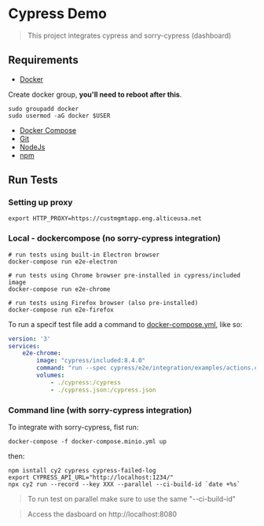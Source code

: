 # Cypress Demo
> This project integrates cypress and sorry-cypress (dashboard)

## Requirements
* [Docker](https://docs.docker.com/engine/install/debian/)
  
Create docker group, **you'll need to reboot after this**.
```shell
sudo groupadd docker
sudo usermod -aG docker $USER
```
* [Docker Compose](https://docs.docker.com/compose/install/)
* [Git](https://git-scm.com/)
* [NodeJs](https://nodejs.org/en/)
* [npm](https://www.npmjs.com/)

## Run Tests
### **Setting up proxy**
```shell
export HTTP_PROXY=https://custmgmtapp.eng.alticeusa.net
```
### **Local - dockercompose (no sorry-cypress integration)**
```shell
# run tests using built-in Electron browser
docker-compose run e2e-electron

# run tests using Chrome browser pre-installed in cypress/included image
docker-compose run e2e-chrome

# run tests using Firefox browser (also pre-installed)
docker-compose run e2e-firefox
```
To run a specif test file add a command to [docker-compose.yml](docker-compose.yml), like so:
```yml
version: '3'
services:
    e2e-chrome:
        image: "cypress/included:8.4.0"
        command: "run --spec cypress/e2e/integration/examples/actions.cy.js"
        volumes:
            - ./cypress:/cypress
            - ./cypress.json:/cypress.json
```

### **Command line (with sorry-cypress integration)**
To integrate with sorry-cypress, fist run:
```shell
docker-compose -f docker-compose.minio.yml up
```
then:
```shell
npm isntall cy2 cypress cypress-failed-log
export CYPRESS_API_URL="http://localhost:1234/"
npx cy2 run --record --key XXX --parallel --ci-build-id `date +%s`
```
>To run test on parallel make sure to use the same "--ci-build-id"

>Access the dasboard on http://localhost:8080
